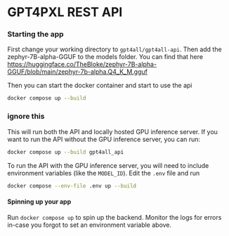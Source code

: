 # GPT4PXL REST API
### Starting the app

First change your working directory to `gpt4all/gpt4all-api`.
Then add the zephyr-7B-alpha-GGUF to the models folder.
You can find that here https://huggingface.co/TheBloke/zephyr-7B-alpha-GGUF/blob/main/zephyr-7b-alpha.Q4_K_M.gguf

Then you can start the docker container and start to use the api

```bash
docker compose up --build
```


### ignore this 
This will run both the API and locally hosted GPU inference server. If you want to run the API without the GPU inference server, you can run:

```bash
docker compose up --build gpt4all_api
```

To run the API with the GPU inference server, you will need to include environment variables (like the `MODEL_ID`). Edit the `.env` file and run
```bash
docker compose --env-file .env up --build
```


#### Spinning up your app
Run `docker compose up` to spin up the backend. Monitor the logs for errors in-case you forgot to set an environment variable above.



